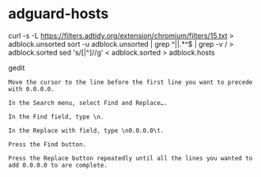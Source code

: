 # adguard-hosts

curl -s -L https://filters.adtidy.org/extension/chromium/filters/15.txt > adblock.unsorted
sort -u adblock.unsorted | grep ^\|\|.*\^$ | grep -v \/ > adblock.sorted
sed 's/[\|^]//g' < adblock.sorted > adblock.hosts



gedit



    Move the cursor to the line before the first line you want to precede with 0.0.0.0.

    In the Search menu, select Find and Replace….

    In the Find field, type \n.

    In the Replace with field, type \n0.0.0.0\t.

    Press the Find button.

    Press the Replace button repeatedly until all the lines you wanted to add 0.0.0.0 to are complete.
